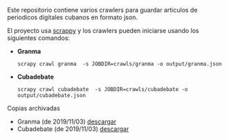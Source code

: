 Este repositorio contiene varios crawlers para guardar articulos de periodicos digitales cubanos en formato json.

El proyecto usa [scrappy](https://scrapy.org/) y los crawlers pueden iniciarse usando los siguientes comandos:

- **Granma**

  ```
  scrapy crawl granma  -s JOBDIR=crawls/granma -o output/granma.json
  ```

- **Cubadebate**
  ```
  scrapy crawl cubadebate  -s JOBDIR=crawls/cubadebate -o output/cubadebate.json
  ```

Copias archivadas

- Granma (de 2019/11/03) [descargar](https://drive.google.com/open?id=1ofLP9Up54HfPfCOCfMgiRqNZGlSVqVNx)
- Cubadebate (de 2019/11/03) [descargar](https://drive.google.com/open?id=1i9A9KMJRWODMSsfmW164rx1aLUeYlkXz)
